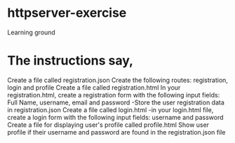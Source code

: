 # httpserver-exercise
Learning ground
# The instructions say,

Create a file called registration.json
Create the following routes: registration, login and profile
Create a file called registration.html
In your registration.html, create a registration form with the following input fields: Full Name, username, email and password
-Store the user registration data in registration.json
Create a file called login.html
-in your login.html file, create a login form with the following input fields: username and password
Create a file for displaying user's profile called profile.html
Show user profile if their username and password are found in the registration.json file
